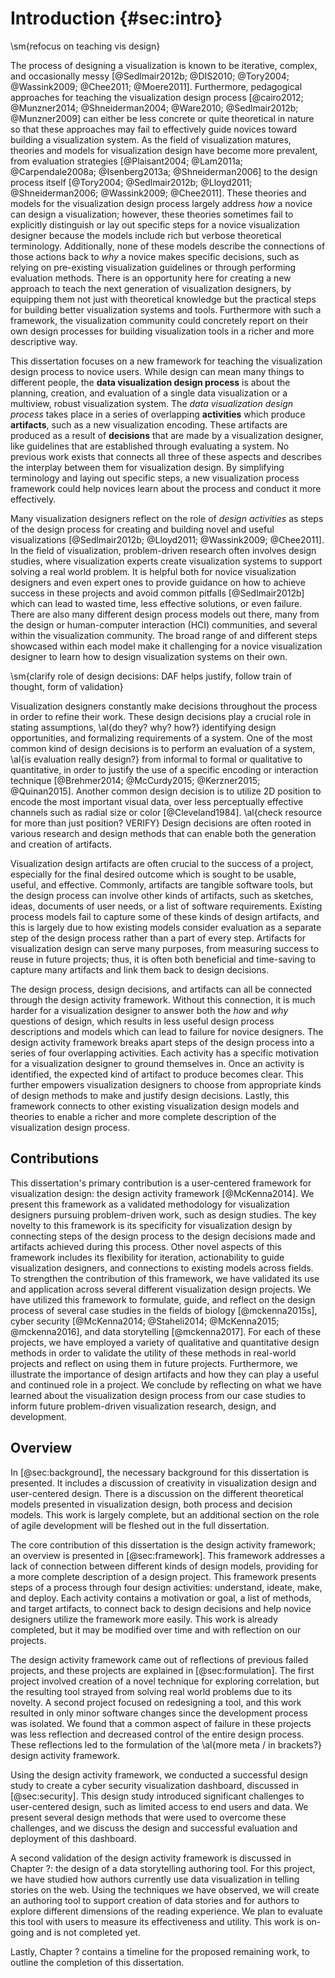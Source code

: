# Introduction {#sec:intro}

\sm{refocus on teaching vis design}

<!--\sm{thoughts on we vs i?}-->

<!-- problem: teaching design -->
The process of designing a visualization is known to be iterative, complex, and
occasionally messy [@Sedlmair2012b; @DIS2010; @Tory2004; @Wassink2009;
@Chee2011; @Moere2011]. Furthermore, pedagogical approaches for teaching the
visualization design process [@cairo2012; @Munzner2014; @Shneiderman2004;
@Ware2010; @Sedlmair2012b; @Munzner2009] can either be less concrete or quite
theoretical in nature so that these approaches may fail to effectively guide
novices toward building a visualization system. As the field of visualization
matures, theories and models for visualization design have become more
prevalent, from evaluation strategies [@Plaisant2004; @Lam2011a;
@Carpendale2008a; @Isenberg2013a; @Shneiderman2006] to the design process itself
[@Tory2004; @Sedlmair2012b; @Lloyd2011; @Shneiderman2006; @Wassink2009;
@Chee2011]. These theories and models for the visualization design process
largely address *how* a novice can design a visualization; however, these
theories sometimes fail to explicitly distinguish or lay out specific steps for
a novice visualization designer because the models include rich but verbose
theoretical terminology. Additionally, none of these models describe the
connections of those actions back to *why* a novice makes specific decisions,
such as relying on pre-existing visualization guidelines or through performing
evaluation methods. There is an opportunity here for creating a new approach to
teach the next generation of visualization designers, by equipping them not just
with theoretical knowledge but the practical steps for building better
visualization systems and tools. Furthermore with such a framework, the
visualization community could concretely report on their own design processes
for building visualization tools in a richer and more descriptive way.


<!-- overview of framework -->
This dissertation focuses on a new framework for teaching the visualization
design process to novice users. While design can mean many things to different
people, the **data visualization design process** is about the planning,
creation, and evaluation of a single data visualization or a multiview, robust
visualization system. The _data visualization design process_ takes place in a
series of overlapping **activities** which produce **artifacts**, such as a new
visualization encoding. These artifacts are produced as a result of
**decisions** that are made by a visualization designer, like guidelines that
are established through evaluating a system. No previous work exists that
connects all three of these aspects and describes the interplay between them for
visualization design. By simplifying terminology and laying out specific steps,
a new visualization process framework could help novices learn about the process
and conduct it more effectively.


<!-- design activities -->
Many visualization designers reflect on the role of _design activities_ as steps
of the design process for creating and building novel and useful visualizations
[@Sedlmair2012b; @Lloyd2011; @Wassink2009; @Chee2011]. In the field of
visualization, problem-driven research often involves design studies, where
visualization experts create visualization systems to support solving a real
world problem. It is helpful both for novice visualization designers and even
expert ones to provide guidance on how to achieve success in these projects and
avoid common pitfalls [@Sedlmair2012b] which can lead to wasted time, less
effective solutions, or even failure. There are also many different design
process models out there, many from the design or human-computer interaction
(HCI) communities, and several within the visualization community. The broad
range of and different steps showcased within each model make it challenging for
a novice visualization designer to learn how to design visualization systems on
their own.


\sm{clarify role of design decisions: DAF helps justify, follow train of thought, form of validation}

<!-- design decisions -->
Visualization designers constantly make decisions throughout the process in
order to refine their work. These design decisions play a crucial role in
stating assumptions, \al{do they? why? how?} identifying design opportunities,
and formalizing requirements of a system. One of the most common kind of design
decisions is to perform an evaluation of a system, \al{is evaluation really
design?} from informal to formal or qualitative to quantitative, in order to
justify the use of a specific encoding or interaction technique [@Brehmer2014;
@McCurdy2015; @Kerzner2015; @Quinan2015]. Another common design decision is to
utilize 2D position to encode the most important visual data, over less
perceptually effective channels such as radial size or color [@Cleveland1984].
\al{check resource for more than just position? VERIFY} Design decisions are
often rooted in various research and design methods that can enable both the
generation and creation of artifacts.
<!-- these design decisions are described instead by separate design decision
models [@Munzner2009; @Meyer].-->


<!-- design artifacts -->
Visualization design artifacts are often crucial to the success of a project,
especially for the final desired outcome which is sought to be usable, useful,
and effective. Commonly, artifacts are tangible software tools, but the design
process can involve other kinds of artifacts, such as sketches, ideas, documents
of user needs, or a list of software requirements. Existing process models fail
to capture some of these kinds of design artifacts, and this is largely due to
how existing models consider evaluation as a separate step of the design process
rather than a part of every step. Artifacts for visualization design can serve
many purposes, from measuring success to reuse in future projects; thus, it is
often both beneficial and time-saving to capture many artifacts and link them
back to design decisions.


<!-- again, the solution, the framework -->
<!--\sm{is this redundant with contributions below?}-->
The design process, design decisions, and artifacts can all be connected through
the design activity framework. Without this connection, it is much harder for a
visualization designer to answer both the *how* and *why* questions of design,
which results in less useful design process descriptions and models which can
lead to failure for novice designers. The design activity framework breaks apart
steps of the design process into a series of four overlapping activities. Each
activity has a specific motivation for a visualization designer to ground
themselves in. Once an activity is identified, the expected kind of artifact to
produce becomes clear. This further empowers visualization designers to choose
from appropriate kinds of design methods to make and justify design decisions.
Lastly, this framework connects to other existing visualization design models
and theories to enable a richer and more complete description of the
visualization design process.






## Contributions

This dissertation's primary contribution is a user-centered framework for
visualization design: the design activity framework [@McKenna2014]. We present
this framework as a validated methodology for visualization designers pursuing
problem-driven work, such as design studies. The key novelty to this framework
is its specificity for visualization design by connecting steps of the design
process to the design decisions made and artifacts achieved during this process.
Other novel aspects of this framework includes its flexibility for iteration,
actionability to guide visualization designers, and connections to existing
models across fields. To strengthen the contribution of this framework, we have
validated its use and application across several different visualization design
projects. We have utilized this framework to formulate, guide, and reflect on
the design process of several case studies in the fields of biology
[@mckenna2015s], cyber security [@McKenna2014; @Staheli2014; @McKenna2015;
@mckenna2016], and data storytelling [@mckenna2017]. For each of these projects,
we have employed a variety of qualitative and quantitative design methods in
order to validate the utility of these methods in real-world projects and
reflect on using them in future projects. Furthermore, we illustrate the
importance of design artifacts and how they can play a useful and continued role
in a project. We conclude by reflecting on what we have learned about the
visualization design process from our case studies to inform future
problem-driven visualization research, design, and development.





## Overview

In [@sec:background], the necessary background for this dissertation is presented. It
includes a discussion of creativity in visualization design and user-centered
design. There is a discussion on the different theoretical models presented in
visualization design, both process and decision models. This work is largely
complete, but an additional section on the role of agile development will be
fleshed out in the full dissertation.


The core contribution of this dissertation is the design activity framework; an
overview is presented in [@sec:framework]. This framework addresses a lack of
connection between different kinds of design models, providing for a more
complete description of a design project. This framework presents steps of a
process through four design activities: understand, ideate, make, and deploy.
Each activity contains a motivation or goal, a list of methods, and target
artifacts, to connect back to design decisions and help novice designers utilize
the framework more easily. This work is already completed, but it may be
modified over time and with reflection on our projects.


The design activity framework came out of reflections of previous failed
projects, and these projects are explained in [@sec:formulation]. The first project
involved creation of a novel technique for exploring correlation, but the
resulting tool strayed from solving real world problems due to its novelty. A
second project focused on redesigning a tool, and this work resulted in only
minor software changes since the development process was isolated. We found that
a common aspect of failure in these projects was less reflection and decreased
control of the entire design process. These reflections led to the formulation
of the \al{more meta / in brackets?} design activity framework.


Using the design activity framework, we conducted a successful design study to
create a cyber security visualization dashboard, discussed in [@sec:security]. This
design study introduced significant challenges to user-centered design, such as
limited access to end users and data. We present several design methods that
were used to overcome these challenges, and we discuss the design and successful
evaluation and deployment of this dashboard.


A second validation of the design activity framework is discussed in Chapter ?:
the design of a data storytelling authoring tool. For this project, we have
studied how authors currently use data visualization in telling stories on the
web. Using the techniques we have observed, we will create an authoring tool to
support creation of data stories and for authors to explore different dimensions
of the reading experience. We plan to evaluate this tool with users to measure
its effectiveness and utility. This work is on-going and is not completed yet.


Lastly, Chapter ? contains a timeline for the proposed remaining work, to
outline the completion of this dissertation.

